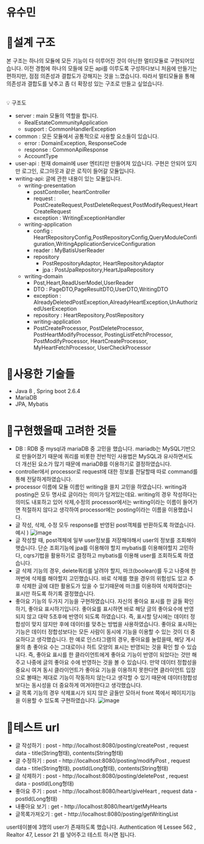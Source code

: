 # 유수민

# 📌설계 구조 
본 구조는  하나의 모듈에 모든 기능이 다 이루어진 것이 아닌한 멀티모듈로 구현되어있습니다. 
이전 경험에 하나의 모들에 모든 api를 이루도록 구성하다보니 처음에 만들기는 편하지만, 점점 의존성과 결합도가 강해지는 것을 느꼈습니다. 따라서 멀티모듈을 통해 의존성과 결합도를 낮추고 좀 더 확장성 있는 구조로 만들고 싶었습니다.

## 
<aside>
💡 구조도
  
- server : main 모듈의 역할을 합니다.
  - RealEstateCommunityApplication
  - support : CommonHandlerException
- common : 모든 모듈에서 공통적으로 사용할 요소들이 있습니다.
  - error : DomainException, ResponseCode
  - response : CommonApiResponse
  - AccountType
- user-api : 현재 domain에 user 엔티티만 만들어져 있습니다. 구현은 안되어 있지만 로그인, 로그아웃과 같은 로직이 들어갈 모듈입니다.
- writing-api: 글에 관한 내용이 있는 모듈입니다.
  - writing-presentation
    - postController, heartController
    - request : PostCreateRequest,PostDeleteRequest,PostModifyRequest,HeartCreateRequest
    - exception : WritingExceptionHandler
  - writing-application
    - config : HeartRepositoryConfig,PostRepositoryConfig,QueryModuleConfiguration,WritingApplicationServiceConfiguration
    - reader : MyBatisUserReader
    - repository
      - PostRepositoryAdaptor, HeartRepositoryAdaptor
      - jpa : PostJpaRepository,HeartJpaRepository
  - writing-domain
    - Post,Heart,ReadUserModel,UserReader
    - DTO : PageDTO,PageResultDTO,UserDTO,WritingDTO
    - exception : AlreadyDeletedPostException,AlreadyHeartException,UnAuthorizedUserException
    - repository : HeartRepository,PostRepository
    - writing-application
    - PostCreateProcessor, PostDeleteProcessor, PostHeartModifyProcessor, PostingListFetchProcessor, PostModifyProcessor, HeartCreateProcessor, MyHeartFetchProcessor, UserCheckProcessor
 </aside>
 
# 📌사용한 기술들
* Java 8 , Spring boot 2.6.4
* MariaDB
* JPA, Mybatis

# 📌구현했을때 고려한 것들
 * DB : RDB 중 mysql과 mariaDB 중 고민을 했습니다. mariadb는 MySQL기반으로 만들어졌기 때문에 쿼리를 비롯한 전반적인 사용법은 MySQL과 유사하면서도 더 개선된 요소가 많기 때문에 mariaDB를 이용하기로 결정하였습니다.
 * controller에서 processor로 request에 대한 정보를 전달할때 따로 command를 통해 전달하게하였습니다. 
 * processor 이름에 모듈 이름인 writing을 쓸지 고민을 하였습니다. writing과 posting은 모두 명사로 글이라는 의미가 담겨있는데요. writing의 경우 작성하다는 의미도 내포하고 있어 삭제,수정의 processor에서는 writing이라는 이름이 들어가면 적절하지 않다고 생각하여 processor에는 posting이라는 이름을 이용했습니다. 
* 글 작성, 삭제, 수정 모두 response를 반영된 post객체를 반환하도록 하였습니다. 
예시 )
![image](https://user-images.githubusercontent.com/68679529/216613121-a850db9d-3e64-4b4e-9aa3-d8e69c64dacb.png)
* 글 작성할 때, post객체에 일부 user정보를 저장해야해서 user의 정보를 조회해야햇습니다. 단순 조회기능에 jpa를 이용해야 할지 mybatis를 이용해야할지 고민하다, cqrs기법을 활용하기로 결정하고 mybatis를 이용해 user를 조회하도록 하였습니다.
* 글 삭제 기능의 경우, delete쿼리를 날려야 할지, 마크(boolean)를 두고 나중에 한꺼번에 삭제를 해야할지 고민했습니다. 바로 삭제를 했을 경우의 위험성도 있고 추후 삭제한 글에 대한 활용도가 있을 수 있기때문에 마크를 이용하여 삭제하였다는 표시만 하도록 하기록 결정했습니다. 
* 좋아요 기능의 두가지 기능을 구현하였습니다. 자신의 좋아요 표시를 한 글들 확인하기, 좋아요 표시하기입니다. 좋아요를 표시하면 바로 해당 글의 좋아요수에 반영되지 않고 대략 5초후에 반영이 되도록 하였습니다. 즉, 표시할 당시에는 데이터 정합성이 맞지 않지만 후에 데이터를 맞추는 방법을 사용하였습니다. 좋아요 표시하는 기능은 데이터 정합성보다는 모든 사람이 동시에 기능을 이용할 수 있는 것이 더 중요하다고 생각했습니다. 한 예로 인스타그램의 경우, 좋아요를 눌렀을때, 해당 게시물의 총 좋아요 수는 그대로이나 하트 모양의 표시는 반영되는 것을 확인 할 수 있습니다. 즉, 좋아요 표시를 한 클라이언트에게 좋아요 기능이 반영이 되었다는 것만 해주고 나중에 글의 좋아요 수에 반영하는 것을 볼 수 있습니다. 만약 데이터 정합성을 중요시 여겨 동시 클라이언트가 좋아요 기능을 이용하지 못한다면 클라이언트 입장으로 볼때는 제대로 기능이 작동하지 않는다고 생각할 수 있기 때문에 데이터정합성보다는 동시성을 더 중요하게 여겨야한다고 생각했습니다. 
*  글 목록 기능의 경우 삭제표시가 되지 않은 글들만 모아서 front 쪽에서 페이지기능을 이용할 수 있도록 구현하였습니다. 
![image](https://user-images.githubusercontent.com/68679529/216620545-e84192a0-e9b7-4d70-8ce6-ff2fe5e049f9.png)

# 📌테스트 url
* 글 작성하기 : post - http://localhost:8080/posting/createPost , request data - title(String형태), contents(String형태)
* 글 수정하기 : post - http://localhost:8080/posting/modifyPost , request data - title(String형태), postId(Long형태), contents(String형태)
* 글 삭제하기 : post - http://localhost:8080/posting/deletePost , request data - postId(Long형태)
* 좋아요 주기 : post - http://localhost:8080/heart/giveHeart , request data - postId(Long형태)
* 내좋아요 보기 : get - http://localhost:8080/heart/getMyHearts
* 글목록가져오기 : get - http://localhost:8080/posting/getWritingList

user테이블에 3명의 user가 존재하도록 했습니다. Authentication 에 Lessee 562 , Realtor 47, Lessor 21 를 넣어주고 테스트 하시면 됩니다.
